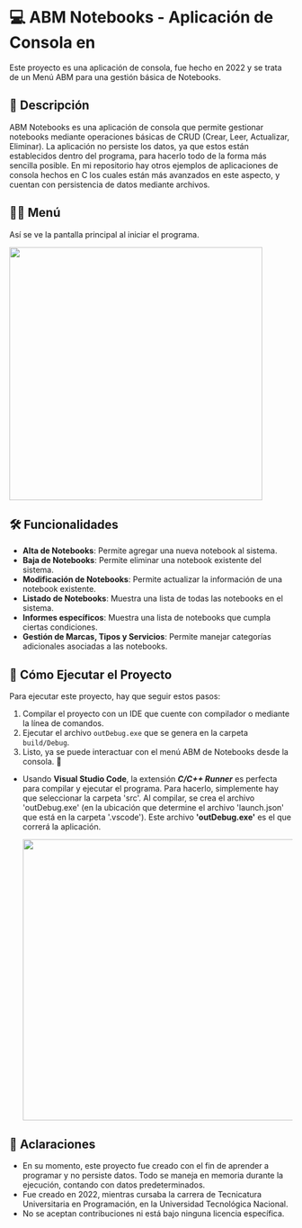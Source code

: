 # 💻 ABM Notebooks - Aplicación de Consola en 

Este proyecto es una aplicación de consola, fue hecho en 2022 y se trata de un Menú ABM para una gestión básica de Notebooks.

## 📘 Descripción

ABM Notebooks es una aplicación de consola que permite gestionar notebooks mediante operaciones básicas de CRUD (Crear, Leer, Actualizar, Eliminar). La aplicación no persiste los datos, ya que estos están establecidos dentro del programa, para hacerlo todo de la forma más sencilla posible. En mi repositorio hay otros ejemplos de aplicaciones de consola hechos en C los cuales están más avanzados en este aspecto, y cuentan con persistencia de datos mediante archivos.

## 👨‍💻 Menú

Así se ve la pantalla principal al iniciar el programa.

<img src="https://github.com/user-attachments/assets/9311edc2-4162-40dd-b83f-11b26878d45f" width="450"/>

## 🛠️ Funcionalidades

- **Alta de Notebooks**: Permite agregar una nueva notebook al sistema.
- **Baja de Notebooks**: Permite eliminar una notebook existente del sistema.
- **Modificación de Notebooks**: Permite actualizar la información de una notebook existente.
- **Listado de Notebooks**: Muestra una lista de todas las notebooks en el sistema.
- **Informes específicos**: Muestra una lista de notebooks que cumpla ciertas condiciones.
- **Gestión de Marcas, Tipos y Servicios**: Permite manejar categorías adicionales asociadas a las notebooks.

## 🚀 Cómo Ejecutar el Proyecto

Para ejecutar este proyecto, hay que seguir estos pasos:

1. Compilar el proyecto con un IDE que cuente con compilador o mediante la línea de comandos.
2. Ejecutar el archivo `outDebug.exe` que se genera en la carpeta `build/Debug`.
3. Listo, ya se puede interactuar con el menú ABM de Notebooks desde la consola. 🎉

- Usando **Visual Studio Code**, la extensión ***C/C++ Runner*** es perfecta para compilar y ejecutar el programa. Para hacerlo, simplemente hay que seleccionar la carpeta 'src'. Al compilar, se crea el archivo 'outDebug.exe' (en la ubicación que determine el archivo 'launch.json' que está en la carpeta '.vscode'). Este archivo **'outDebug.exe'** es el que correrá la aplicación.

  <img src="https://github.com/user-attachments/assets/21aac7da-b211-4983-b944-9590aa125365" width="500"/>

## 📌 Aclaraciones
- En su momento, este proyecto fue creado con el fin de aprender a programar y no persiste datos. Todo se maneja en memoria durante la ejecución, contando con datos predeterminados.
- Fue creado en 2022, mientras cursaba la carrera de Tecnicatura Universitaria en Programación, en la Universidad Tecnológica Nacional.
- No se aceptan contribuciones ni está bajo ninguna licencia específica.
